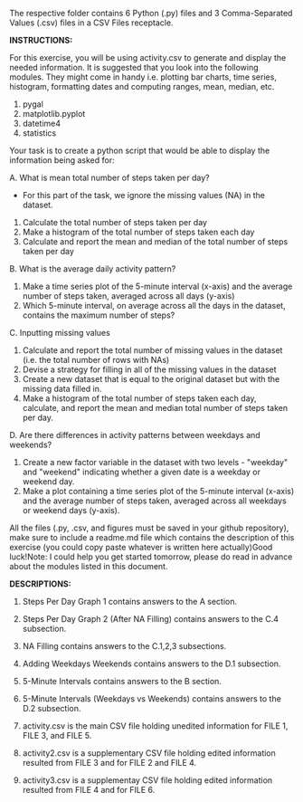The respective folder contains 6 Python (.py) files and 3 Comma-Separated Values (.csv) files in a CSV Files receptacle.

**INSTRUCTIONS:**

For this exercise, you will be using activity.csv to generate and display the needed information.
It is suggested that you look into the following modules.
They might come in handy i.e. plotting bar charts, time series, histogram, formatting dates and computing ranges, mean, median, etc.

1. pygal
2. matplotlib.pyplot
3. datetime4
4. statistics

Your task is to create a python script that would be able to display the information being asked for:

A. What is mean total number of steps taken per day?
- For this part of the task, we ignore the missing values (NA) in the dataset.
1. Calculate the total number of steps taken per day
2. Make a histogram of the total number of steps taken each day
3. Calculate and report the mean and median of the total number of steps taken per day

B. What is the average daily activity pattern?
1. Make a time series plot of the 5-minute interval (x-axis) and the average number of steps taken, averaged across all days (y-axis)
2. Which 5-minute interval, on average across all the days in the dataset, contains the maximum number of steps?

C. Inputting missing values
1. Calculate and report the total number of missing values in the dataset (i.e. the total number of rows with NAs)
2. Devise a strategy for filling in all of the missing values in the dataset
3. Create a new dataset that is equal to the original dataset but with the missing data filled in.
4. Make a histogram of the total number of steps taken each day, calculate, and report the mean and median total number of steps taken per day.

D. Are there differences in activity patterns between weekdays and weekends?
1. Create a new factor variable in the dataset with two levels - "weekday" and "weekend" indicating whether a given date is a weekday or weekend day.
2. Make a plot containing a time series plot of the 5-minute interval (x-axis) and the average number of steps taken, averaged across all weekdays or weekend days (y-axis).

All the files (.py, .csv, and figures must be saved in your github repository), make sure to include a readme.md file which contains the description of this exercise (you could copy paste whatever is written here actually)Good luck!Note: I could help you get started tomorrow, please do read in advance about the modules listed in this document.

**DESCRIPTIONS:**

1. Steps Per Day Graph 1 contains answers to the A section.
2. Steps Per Day Graph 2 (After NA Filling) contains answers to the C.4 subsection.
3. NA Filling contains answers to the C.1,2,3 subsections.
4. Adding Weekdays Weekends contains answers to the D.1 subsection.
5. 5-Minute Intervals contains answers to the B section.
6. 5-Minute Intervals (Weekdays vs Weekends) contains answers to the D.2 subsection.

7. activity.csv is the main CSV file holding unedited information for FILE 1, FILE 3, and FILE 5.
8. activity2.csv is a supplementary CSV file holding edited information resulted from FILE 3 and for FILE 2 and FILE 4.
9. activity3.csv is a supplementay CSV file holding edited information resulted from FILE 4 and for FILE 6.
